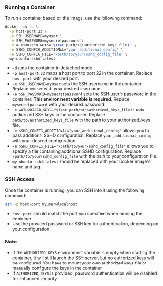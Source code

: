 ### Running a Container

To run a container based on the image, use the following command:

```bash
docker run -d \
  -p host-port:22 \
  -e SSH_USERNAME=myuser \
  -e SSH_PASSWORD=mysecretpassword \
  -e AUTHORIZED_KEYS="$(cat path/to/authorized_keys_file)" \
  -e SSHD_CONFIG_ADDITIONAL="your_additional_config" \
  -e SSHD_CONFIG_FILE="/path/to/your/sshd_config_file" \
  my-ubuntu-sshd:latest
```

- `-d` runs the container in detached mode.
- `-p host-port:22` maps a host port to port 22 in the container. Replace `host-port` with your desired port.
- `-e SSH_USERNAME=myuser` sets the SSH username in the container. Replace `myuser` with your desired username.
- `-e SSH_PASSWORD=mysecretpassword` sets the SSH user's password in the container. **This environment variable is
  required**. Replace `mysecretpassword` with your desired password.
- `-e AUTHORIZED_KEYS="$(cat path/to/authorized_keys_file)"` sets authorized SSH keys in the container. Replace `path/to/authorized_keys_file` with the path to your authorized_keys file.
- `-e SSHD_CONFIG_ADDITIONAL="your_additional_config"` allows you to pass additional SSHD configuration. Replace
  `your_additional_config` with your desired configuration.
- `-e SSHD_CONFIG_FILE="/path/to/your/sshd_config_file"` allows you to specify a file containing additional SSHD
  configuration. Replace `/path/to/your/sshd_config_file` with the path to your configuration file.
- `my-ubuntu-sshd:latest` should be replaced with your Docker image's name and tag.

### SSH Access

Once the container is running, you can SSH into it using the following command:

```bash
ssh -p host-port myuser@localhost
```

- `host-port` should match the port you specified when running the container.
- Use the provided password or SSH key for authentication, depending on your configuration.

### Note

- If the `AUTHORIZED_KEYS` environment variable is empty when starting the container, it will still launch the SSH server, but no authorized keys will be configured. You have to mount your own authorized keys file or manually configure the keys in the container.
- If `AUTHORIZED_KEYS` is provided, password authentication will be disabled for enhanced security.
